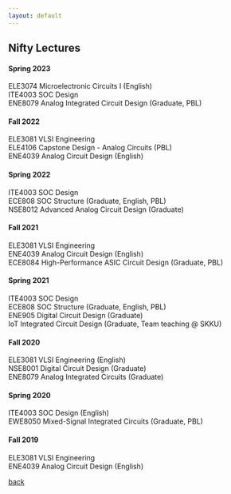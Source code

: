```yaml
---
layout: default
---
```


## Nifty Lectures

#### Spring 2023

ELE3074 Microelectronic Circuits I (English)   
ITE4003 SOC Design   
ENE8079 Analog Integrated Circuit Design (Graduate, PBL)   

#### Fall 2022

ELE3081 VLSI Engineering  
ELE4106 Capstone Design - Analog Circuits (PBL)  
ENE4039 Analog Circuit Design (English)  

#### Spring 2022

ITE4003 SOC Design   
ECE808 SOC Structure (Graduate, English, PBL)  
NSE8012 Advanced Analog Circuit Design (Graduate)

#### Fall 2021

ELE3081 VLSI Engineering  
ENE4039 Analog Circuit Design (English)  
ECE8084 High-Performance ASIC Circuit Design (Graduate, PBL)  

#### Spring 2021

ITE4003 SOC Design   
ECE808 SOC Structure (Graduate, English, PBL)  
ENE905 Digital Circuit Design (Graduate)   
IoT Integrated Circuit Design (Graduate, Team teaching @ SKKU)

#### Fall 2020

ELE3081 VLSI Engineering (English)   
NSE8001 Digital Circuit Design (Graduate)   
ENE8079 Analog Integrated Circuits (Graduate)

#### Spring 2020

ITE4003 SOC Design (English)   
EWE8050 Mixed-Signal Integrated Circuits (Graduate, PBL)

#### Fall 2019

ELE3081 VLSI Engineering  
ENE4039 Analog Circuit Design (English)

[back](./)
